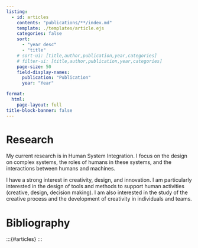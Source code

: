 ```yaml
---
listing: 
  - id: articles
    contents: "publications/**/index.md"
    template: ./templates/article.ejs
    categories: false
    sort:
      - "year desc"
      - "title"
    # sort-ui: [title,author,publication,year,categories]
    # filter-ui: [title,author,publication,year,categories]
    page-size: 50
    field-display-names: 
      publication: "Publication"
      year: "Year"

format: 
  html: 
    page-layout: full
title-block-banner: false
---
```

# Research 

My current research is in Human System Integration. I focus on the design on complex systems, the roles of humans in these systems, and the interactions between humans and machines. 

I have a strong interest in creativity, design, and innovation. I am particularly interested in the design of tools and methods to support human activities (creative, design, decision making). 
I am also interested in the study of the creative process and the development of creativity in individuals and teams.


# Bibliography

:::{#articles}
:::